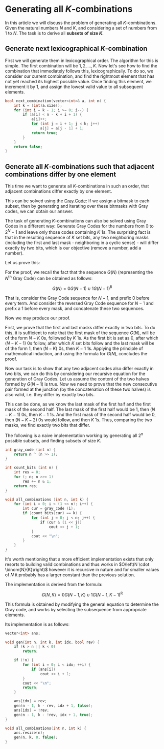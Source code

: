 <!--?title Generating all K-combinations -->
# Generating all $K$-combinations

In this article we will discuss the problem of generating all $K$-combinations.
Given the natural numbers $N$ and $K$, and considering a set of numbers from $1$ to $N$.
The task is to derive all **subsets of size $K$**.

## Generate next lexicographical $K$-combination

First we will generate them in lexicographical order.
The algorithm for this is simple. The first combination will be ${1, 2, ..., K}$. Now let's see how
to find the combination that immediately follows this, lexicographically. To do so, we consider our
current combination, and find the rightmost element that has not yet reached its highest possible value. Once
finding this element, we increment it by $1$, and assign the lowest valid value to all subsequent
elements.

```cpp next_combination
bool next_combination(vector<int>& a, int n) {
    int k = (int)a.size();
    for (int i = k - 1; i >= 0; i--) {
        if (a[i] < n - k + i + 1) {
            a[i]++;
            for (int j = i + 1; j < k; j++)
                a[j] = a[j - 1] + 1;
            return true;
        }
    }
    return false;
}
```

## Generate all $K$-combinations such that adjacent combinations differ by one element

This time we want to generate all $K$-combinations in such
an order, that adjacent combinations differ exactly by one element.

This can be solved using the [Gray Code](./algebra/gray-code.html):
If we assign a bitmask to each subset, then by generating and iterating over these bitmasks with Gray codes, we can obtain our answer.

The task of generating $K$-combinations can also be solved using Gray Codes in a different way:
Generate Gray Codes for the numbers from $0$ to $2^N - 1$ and leave only those codes containing $K$ $1$s.
The surprising fact is that in the resulting sequence of $K$ set bits, any two neighboring masks (including the
first and last mask - neighboring in a cyclic sense) - will differ exactly by two bits, which is our objective (remove
a number, add a number).

Let us prove this:

For the proof, we recall the fact that the sequence $G(N)$ (representing the $N$<sup>th</sup> Gray Code) can 
be obtained as follows:

$$G(N) = 0G(N-1) \cup 1G(N-1)^\text{R}$$

That is, consider the Gray Code sequence for $N-1$, and prefix $0$ before every term. And consider the 
reversed Gray Code sequence for $N-1$ and prefix a $1$ before every mask, and
concatenate these two sequences.

Now we may produce our proof.

First, we prove that the first and last masks differ exactly in two bits. To do this, it is sufficient to note
that the first mask of the sequence $G(N)$, will be of the form $N-K$ $0$s, followed by $K$ $1$s. As
the first bit is set as $0$, after which $(N-K-1)$ $0$s follow, after which $K$ set bits follow and the last mask will be of the form $1$, then $(N-K)$ $0$s, then $K-1$ $1$s.
Applying the principle of mathematical induction, and using the formula for $G(N)$, concludes the proof.

Now our task is to show that any two adjacent codes also differ exactly in two bits, we can do this by considering our recursive equation for the generation of Gray Codes. Let us assume the content of the two halves formed by $G(N-1)$ is true. Now we need to prove that the new consecutive pair formed at the junction (by the concatenation of these two halves) is also valid, i.e. they differ by exactly two bits.

This can be done, as we know the last mask of the first half and the first mask of the second half. The last mask of the first half would be $1$, then $(N-K-1)$ $0$s, then $K-1$ $1$s. And the first mask of the second half would be $0$, then $(N-K-2)$ $0$s would follow, and then $K$ $1$s. Thus, comparing the two masks, we find exactly two bits that differ.

The following is a naive implementation working by generating all $2^{n}$ possible subsets, and finding subsets of size
$K$.

```cpp generate_all_combinations_naive
int gray_code (int n) {
    return n ^ (n >> 1);
}

int count_bits (int n) {
    int res = 0;
    for (; n; n >>= 1)
        res += n & 1;
    return res;
}

void all_combinations (int n, int k) {
    for (int i = 0; i < (1 << n); i++) {
        int cur = gray_code (i);
        if (count_bits(cur) == k) {
            for (int j = 0; j < n; j++) {
                if (cur & (1 << j))
                    cout << j + 1;
            }
            cout << "\n";
        }
    }
}
```

It's worth mentioning that a more efficient implementation exists that only resorts to building valid combinations and thus
works in $O\left(N \cdot \binom{N}{K}\right)$ however it is recursive in nature and for smaller values of $N$ it probably has a larger constant
than the previous solution.

The implementation is derived from the formula:

$$G(N, K) = 0G(N-1, K) \cup 1G(N-1, K-1)^\text{R}$$

This formula is obtained by modifying the general equation to determine the Gray code, and works by selecting the
subsequence from appropriate elements.

Its implementation is as follows:

```cpp generate_all_combinations_fast
vector<int> ans;

void gen(int n, int k, int idx, bool rev) {
    if (k > n || k < 0)
        return;

    if (!n) {
        for (int i = 0; i < idx; ++i) {
            if (ans[i])
                cout << i + 1;
        }
        cout << "\n";
        return;
    }

    ans[idx] = rev;
    gen(n - 1, k - rev, idx + 1, false);
    ans[idx] = !rev;
    gen(n - 1, k - !rev, idx + 1, true);
}

void all_combinations(int n, int k) {
    ans.resize(n);
    gen(n, k, 0, false);
}
```
